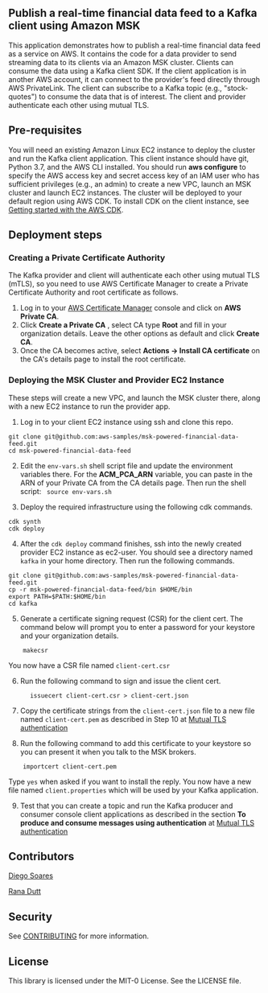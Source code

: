 ## Publish a real-time financial data feed to a Kafka client using Amazon MSK 

This application demonstrates how to publish a real-time financial data feed as a service on AWS. It contains the code for a data provider to send streaming data to its clients via an Amazon MSK cluster. Clients can consume the data using a Kafka client SDK. If the client application is in another AWS account, it can connect to the provider's feed directly through AWS PrivateLink. The client can subscribe to a Kafka topic (e.g., "stock-quotes") to consume the data that is of interest. The client and provider authenticate each other using mutual TLS.

## Pre-requisites
You will need an existing Amazon Linux EC2  instance to deploy the cluster and run the Kafka client application. This client instance should have git, Python 3.7, and the AWS CLI installed. You should run **aws configure** to specify the AWS access key and secret access key of an IAM user who has sufficient privileges (e.g., an admin) to create a new VPC, launch an MSK cluster and launch EC2 instances. The cluster will be deployed to your default region using AWS CDK. To install CDK on the client instance, see [Getting started with the AWS CDK](https://docs.aws.amazon.com/cdk/v2/guide/getting_started.html). 

## Deployment steps
### Creating a Private Certificate Authority 
The Kafka provider and client will authenticate each other using mutual TLS (mTLS), so you  need to use AWS Certificate Manager to create a Private Certificate Authority and root certificate as follows. 

1. Log in to your [AWS Certificate Manager](https://console.aws.amazon.com/acm) console and click on **AWS Private CA**. 
2. Click  **Create a Private CA** , select CA type **Root** and fill in your organization details. Leave the other options as default and click **Create CA**. 
3. Once the CA becomes active, select **Actions -> Install CA certificate** on the CA's details page to install the root certificate. 


### Deploying the MSK Cluster and  Provider EC2 Instance
These steps will create a new VPC, and launch the MSK cluster there, along with a new EC2 instance to run the provider app. 

1. Log in to your client EC2 instance using ssh and clone this repo. 
```
git clone git@github.com:aws-samples/msk-powered-financial-data-feed.git
cd msk-powered-financial-data-feed
``` 
2. Edit the ```env-vars.sh``` shell script file and update the environment variables there. For the **ACM_PCA_ARN** variable, you can paste in the ARN of your Private CA from
the CA details page. Then run the shell script: ``` source env-vars.sh``` 

3. Deploy the required infrastructure using the following cdk commands. 
```
cdk synth
cdk deploy
```
4. After the ```cdk deploy``` command finishes, ssh into the newly created provider EC2 instance as ec2-user. You should see a directory named ```kafka``` in your home directory. Then run the following commands.

```
git clone git@github.com:aws-samples/msk-powered-financial-data-feed.git
cp -r msk-powered-financial-data-feed/bin $HOME/bin 
export PATH=$PATH:$HOME/bin 
cd kafka
```
5. Generate a certificate signing request (CSR) for the client cert.  The command below will prompt you to enter a password for your keystore and your organization details. 
```
    makecsr
```
You now have a CSR file named ```client-cert.csr```

6. Run the following command to sign and issue the client cert. 
```
      issuecert client-cert.csr > client-cert.json 
```
7. Copy the certificate strings from the ```client-cert.json``` file to a new file named ```client-cert.pem``` as described in Step 10 at [Mutual TLS authentication](https://docs.aws.amazon.com/msk/latest/developerguide/msk-authentication.html) 

8. Run the following command to add this certificate to your keystore so you can present it when you talk to the MSK brokers.
```
    importcert client-cert.pem
```
   Type ```yes``` when asked if you want to install the reply. You now have a new file named ```client.properties``` which will be used by your Kafka application. 

9. Test that you can create a  topic and run the Kafka producer and consumer console client applications as described in the section **To produce and consume messages using authentication** at [Mutual TLS authentication](https://docs.aws.amazon.com/msk/latest/developerguide/msk-authentication.html)  
 
## Contributors

[Diego Soares](https://www.linkedin.com/in/diegogsoares/)

[Rana Dutt](https://www.linkedin.com/in/ranadutt/)

## Security

See [CONTRIBUTING](CONTRIBUTING.md#security-issue-notifications) for more information.

## License

This library is licensed under the MIT-0 License. See the LICENSE file.
